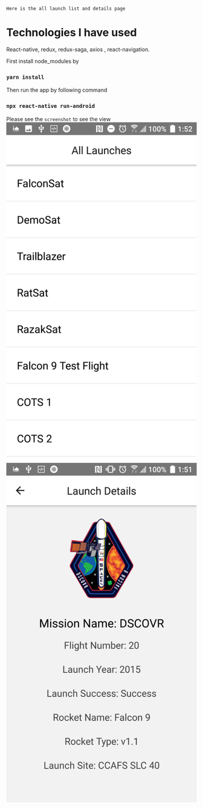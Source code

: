 `Here is the all launch list and details page`


 # Technologies I have used
React-native, redux, redux-saga, axios , react-navigation.

First install node_modules by

### `yarn install`

Then run the app by following command
### `npx react-native run-android`

Please see the `screenshot` to see the view
![screenshot](screenshots/Launch.png)
![screenshot](screenshots/Details.png)
